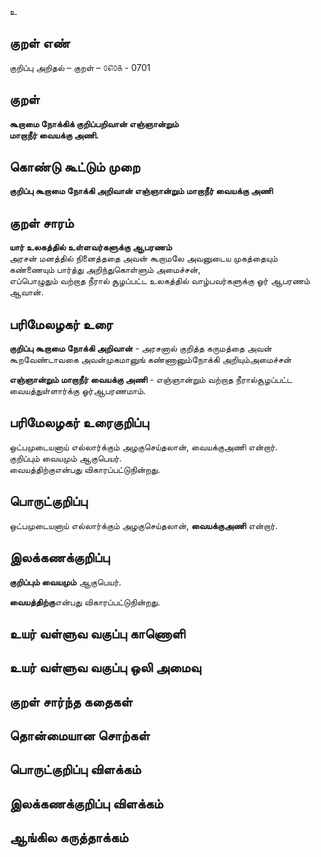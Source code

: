 உ

## குறள் எண் 

குறிப்பு அறிதல் – குறள் – ௦௭௦௧ - 0701  

## குறள் 

**கூறாமை நோக்கிக் குறிப்பறிவான் எஞ்ஞான்றும்    
மாறாநீர் வையக்கு அணி.**  

## கொண்டு கூட்டும் முறை

**குறிப்பு கூறாமை நோக்கி அறிவான் எஞ்ஞான்றும் மாறாநீர் வையக்கு அணி**

## குறள் சாரம் 

**யார் உலகத்தில் உள்ளவர்களுக்கு ஆபரணம்**  
அரசன் மனத்தில் நினைத்ததை அவன் கூறாமலே அவனுடைய முகத்தையும் கண்ணையும் பார்த்து அறிந்துகொள்ளும் அமைச்சன்,  
எப்பொழுதும் வற்றாத நீரால் சூழப்பட்ட உலகத்தில் வாழ்பவர்களுக்கு ஓர் ஆபரணம் ஆவான்.  

## பரிமேலழகர் உரை

**குறிப்பு கூறாமை நோக்கி அறிவான்** - அரசனால் குறித்த கருமத்தை அவன் கூறவேண்டாவகை அவன்முகமானுங் கண்ணானும்நோக்கி அறியும்அமைச்சன்  

**எஞ்ஞான்றும் மாறாநீர் வையக்கு அணி** - எஞ்ஞான்றும் வற்றாத நீரால்சூழப்பட்ட வையத்துள்ளார்க்கு ஓர்ஆபரணமாம்.  

## பரிமேலழகர் உரைகுறிப்பு   

ஒட்பமுடையனாய் எல்லார்க்கும் அழகுசெய்தலான், வையக்குஅணி என்றார்.  
குறிப்பும் வையமும் ஆகுபெயர்.  
வையத்திற்குஎன்பது விகாரப்பட்டுநின்றது.   

## பொருட்குறிப்பு 

ஒட்பமுடையனாய் எல்லார்க்கும் அழகுசெய்தலான், **வையக்குஅணி** என்றார்.  

## இலக்கணக்குறிப்பு  

**குறிப்பும் வையமும்** ஆகுபெயர்.     

**வையத்திற்கு**என்பது விகாரப்பட்டுநின்றது.   

## உயர் வள்ளுவ வகுப்பு காணொளி


## உயர் வள்ளுவ வகுப்பு ஒலி அமைவு 

 
## குறள் சார்ந்த கதைகள் 


## தொன்மையான சொற்கள்


## பொருட்குறிப்பு விளக்கம்


## இலக்கணக்குறிப்பு விளக்கம்


## ஆங்கில கருத்தாக்கம் 



